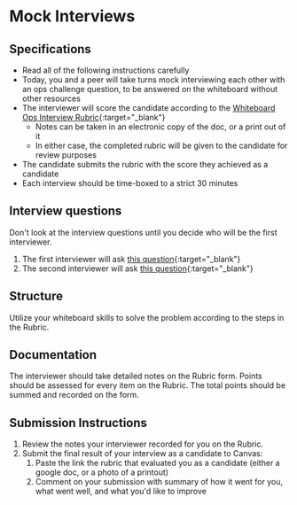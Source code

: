 # Mock Interviews

## Specifications

- Read all of the following instructions carefully
- Today, you and a peer will take turns mock interviewing each other with an ops challenge question, to be answered on the whiteboard without other resources
- The interviewer will score the candidate according to the [Whiteboard Ops Interview Rubric](https://docs.google.com/spreadsheets/d/1scthkmARfzAFZrSYAp6LA2coOaoWUWbSzMbtIU4jcHw/edit#gid=1422288328){:target="_blank"}
  - Notes can be taken in an electronic copy of the doc, or a print out of it
  - In either case, the completed rubric will be given to the candidate for review purposes
- The candidate submits the rubric with the score they achieved as a candidate
- Each interview should be time-boxed to a strict 30 minutes

## Interview questions

Don't look at the interview questions until you decide who will be the first interviewer.

1. The first interviewer will ask [this question](interview-01.md){:target="_blank"}
1. The second interviewer will ask [this question](interview-02.md){:target="_blank"}

## Structure

Utilize your whiteboard skills to solve the problem according to the steps in the Rubric. 

## Documentation

The interviewer should take detailed notes on the Rubric form. Points should be assessed for every item on the Rubric. The total points should be summed and recorded on the form.

## Submission Instructions

1. Review the notes your interviewer recorded for you on the Rubric. 
1. Submit the final result of your interview as a candidate to Canvas:
    1. Paste the link the rubric that evaluated you as a candidate (either a google doc, or a photo of a printout)
    1. Comment on your submission with summary of how it went for you, what went well, and what you'd like to improve
